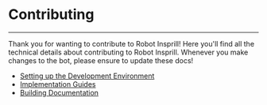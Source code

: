 # Contributing

---

Thank you for wanting to contribute to Robot Insprill!
Here you'll find all the technical details about contributing to Robot Insprill.
Whenever you make changes to the bot, please ensure to update these docs!

- [Setting up the Development Environment](env.md)
- [Implementation Guides](guides.md)
- [Building Documentation](docs.md)
